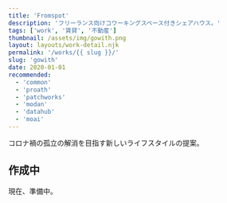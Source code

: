 ```yaml
---
title: 'Fromspot'
description: 'フリーランス向けコワーキングスペース付きシェアハウス。'
tags: ['work', '賃貸', '不動産']
thumbnail: /assets/img/gowith.png
layout: layouts/work-detail.njk
permalink: '/works/{{ slug }}/'
slug: 'gowith'
date: 2020-01-01
recommended:
  - 'common'
  - 'proath'
  - 'patchworks'
  - 'modan'
  - 'datahub'
  - 'moai'
---
```


コロナ禍の孤立の解消を目指す新しいライフスタイルの提案。

## 作成中

現在、準備中。

